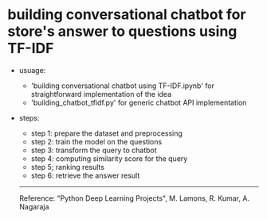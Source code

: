 # building conversational chatbot for store's answer to questions  using TF-IDF
* usuage:
  * 'building conversational chatbot using TF-IDF.ipynb' for straightforward implementation of the idea
  * 'building_chatbot_tfidf.py' for generic chatbot API implementation
  
* steps:
  * step 1: prepare the dataset and preprocessing
  * step 2: train the model on the questions
  * step 3: transform the query to chatbot
  * step 4: computing similarity score for the query
  * step 5; ranking results
  * step 6: retrieve the answer result

  ---
  Reference: "Python Deep Learning Projects", M. Lamons, R. Kumar, A. Nagaraja
